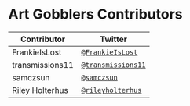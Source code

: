 # Art Gobblers Contributors

| Contributor     | Twitter                                                   |
| --------------- | --------------------------------------------------------- |
| FrankieIsLost   | [`@FrankieIsLost`](https://twitter.com/FrankieIsLost)     |
| transmissions11 | [`@transmissions11`](https://twitter.com/transmissions11) |
| samczsun        | [`@samczsun`](https://twitter.com/samczsun)               |
| Riley Holterhus | [`@rileyholterhus`](https://twitter.com/rileyholterhus)   |
